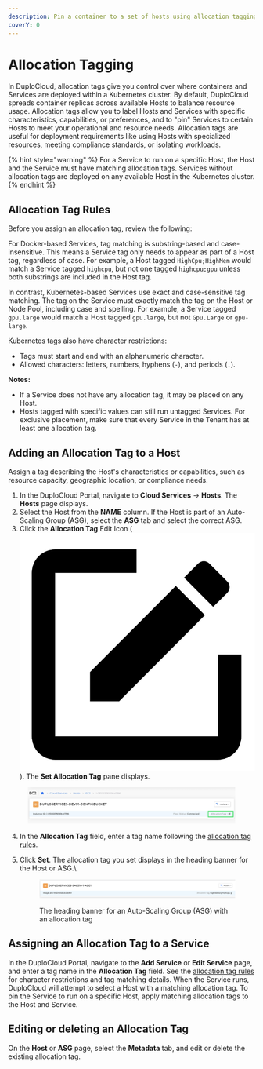 ```yaml
---
description: Pin a container to a set of hosts using allocation tagging
coverY: 0
---
```


# Allocation Tagging

In DuploCloud, allocation tags give you control over where containers and Services are deployed within a Kubernetes cluster. By default, DuploCloud spreads container replicas across available Hosts to balance resource usage. Allocation tags allow you to label Hosts and Services with specific characteristics, capabilities, or preferences, and to "pin" Services to certain Hosts to meet your operational and resource needs. Allocation tags are useful for deployment requirements like using Hosts with specialized resources, meeting compliance standards, or isolating workloads.

{% hint style="warning" %}
For a Service to run on a specific Host, the Host and the Service must have matching allocation tags. Services without allocation tags are deployed on any available Host in the Kubernetes cluster.&#x20;
{% endhint %}

## **Allocation Tag Rules**

Before you assign an allocation tag, review the following:

For Docker-based Services, tag matching is substring-based and case-insensitive. This means a Service tag only needs to appear as part of a Host tag, regardless of case. For example, a Host tagged `HighCpu;HighMem` would match a Service tagged `highcpu`, but not one tagged `highcpu;gpu` unless both substrings are included in the Host tag.

In contrast, Kubernetes-based Services use exact and case-sensitive tag matching. The tag on the Service must exactly match the tag on the Host or Node Pool, including case and spelling. For example, a Service tagged `gpu.large` would match a Host tagged `gpu.large`, but not `Gpu.Large` or `gpu-large`.

Kubernetes tags also have character restrictions:

* Tags must start and end with an alphanumeric character.
* Allowed characters: letters, numbers, hyphens (`-`), and periods (`.`).

**Notes:**

* If a Service does not have any allocation tag, it may be placed on any Host.
* Hosts tagged with specific values can still run untagged Services. For exclusive placement, make sure that every Service in the Tenant has at least one allocation tag.

## Adding an Allocation Tag to a Host

Assign a tag describing the Host's characteristics or capabilities, such as resource capacity, geographic location, or compliance needs.&#x20;

1. In the DuploCloud Portal, navigate to **Cloud Services** -> **Hosts**. The **Hosts** page displays.
2. Select the Host from the **NAME** column. If the Host is part of an Auto-Scaling Group (ASG), select the **ASG** tab and select the correct ASG.
3. Click the **Allocation Tag** Edit Icon ( <img src="../../../../.gitbook/assets/square_edit_icon (6).png" alt="" data-size="line">). The **Set Allocation Tag** pane displays.

<figure><img src="../../../../.gitbook/assets/screenshot-nimbusweb.me-2024.02.20-15_29_49.png" alt=""><figcaption></figcaption></figure>

4. In the **Allocation Tag** field, enter a tag name following the [allocation tag rules](creating-advanced-functions.md#allocation-tag-rules).&#x20;
5.  Click **Set**. The allocation tag you set displays in the heading banner for the Host or ASG.\


    <figure><img src="../../../../.gitbook/assets/AT2.png" alt=""><figcaption><p>The heading banner for an Auto-Scaling Group (ASG) with an allocation tag</p></figcaption></figure>

## Assigning an Allocation Tag to a Service

In the DuploCloud Portal, navigate to the **Add Service** or **Edit Service** page, and enter a tag name in the **Allocation Tag** field. See the [allocation tag rules](creating-advanced-functions.md#allocation-tag-rules) for character restrictions and tag matching details. When the Service runs, DuploCloud will attempt to select a Host with a matching allocation tag. To pin the Service to run on a specific Host, apply matching allocation tags to the Host and Service.&#x20;

## Editing or deleting an Allocation Tag

On the **Host** or **ASG** page, select the **Metadata** tab, and edit or delete the existing allocation tag.

